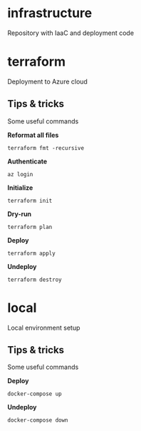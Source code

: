 # infrastructure
Repository with IaaC and deployment code

# terraform
Deployment to Azure cloud

## Tips & tricks
Some useful commands

**Reformat all files**
```shell script
terraform fmt -recursive
```

**Authenticate**
```shell script
az login
```

**Initialize**
```shell script
terraform init
```

**Dry-run**
```shell script
terraform plan
```

**Deploy**
```shell script
terraform apply
```

**Undeploy**
```shell script
terraform destroy
```

# local
Local environment setup

## Tips & tricks
Some useful commands

**Deploy**
```shell script
docker-compose up
```

**Undeploy**
```shell script
docker-compose down
```